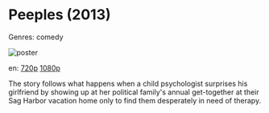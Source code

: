 # Peeples (2013)

Genres: comedy

![poster](http://image.tmdb.org/t/p/w500/hZ7UoorC681ZFxTLIm3pCFo4cz.jpg)

en:
  [720p](magnet:?xt=urn:btih:FA099655B89FE847C632711E4F3FE23ABAB29297&tr=udp://glotorrents.pw:6969/announce&tr=udp://tracker.opentrackr.org:1337/announce&tr=udp://torrent.gresille.org:80/announce&tr=udp://tracker.openbittorrent.com:80&tr=udp://tracker.coppersurfer.tk:6969&tr=udp://tracker.leechers-paradise.org:6969&tr=udp://p4p.arenabg.ch:1337&tr=udp://tracker.internetwarriors.net:1337)
  [1080p](magnet:?xt=urn:btih:45133615DA108AB69945F6DCEF23D3C05BDFA374&tr=udp://glotorrents.pw:6969/announce&tr=udp://tracker.opentrackr.org:1337/announce&tr=udp://torrent.gresille.org:80/announce&tr=udp://tracker.openbittorrent.com:80&tr=udp://tracker.coppersurfer.tk:6969&tr=udp://tracker.leechers-paradise.org:6969&tr=udp://p4p.arenabg.ch:1337&tr=udp://tracker.internetwarriors.net:1337)
  


The story follows what happens when a child psychologist surprises his girlfriend by showing up at her political family's annual get-together at their Sag Harbor vacation home only to find them desperately in need of therapy.